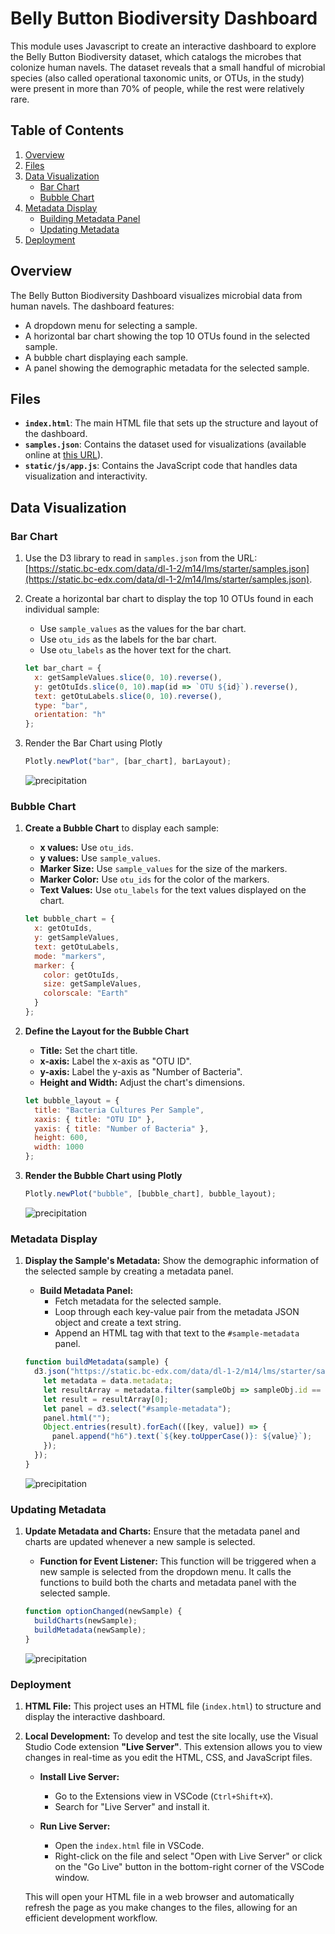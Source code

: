 # Belly Button Biodiversity Dashboard

This module uses Javascript to create an interactive dashboard to explore the Belly Button Biodiversity dataset, which catalogs the microbes that colonize human navels. The dataset reveals that a small handful of microbial species (also called operational taxonomic units, or OTUs, in the study) were present in more than 70% of people, while the rest were relatively rare.

## Table of Contents

1. [Overview](#overview)
2. [Files](#files)
3. [Data Visualization](#data-visualization)
   - [Bar Chart](#bar-chart)
   - [Bubble Chart](#bubble-chart)
4. [Metadata Display](#metadata-display)
   - [Building Metadata Panel](#building-metadata-panel)
   - [Updating Metadata](#updating-metadata)
5. [Deployment](#deployment)


## Overview

The Belly Button Biodiversity Dashboard visualizes microbial data from human navels. The dashboard features:

- A dropdown menu for selecting a sample.
- A horizontal bar chart showing the top 10 OTUs found in the selected sample.
- A bubble chart displaying each sample.
- A panel showing the demographic metadata for the selected sample.

## Files

- **`index.html`**: The main HTML file that sets up the structure and layout of the dashboard.
- **`samples.json`**: Contains the dataset used for visualizations (available online at [this URL](https://static.bc-edx.com/data/dl-1-2/m14/lms/starter/samples.json)).
- **`static/js/app.js`**: Contains the JavaScript code that handles data visualization and interactivity.

## Data Visualization

### Bar Chart

1. Use the D3 library to read in `samples.json` from the URL: [https://static.bc-edx.com/data/dl-1-2/m14/lms/starter/samples.json](https://static.bc-edx.com/data/dl-1-2/m14/lms/starter/samples.json).

2. Create a horizontal bar chart to display the top 10 OTUs found in each individual sample:
   - Use `sample_values` as the values for the bar chart.
   - Use `otu_ids` as the labels for the bar chart.
   - Use `otu_labels` as the hover text for the chart.

   ```javascript
   let bar_chart = {
     x: getSampleValues.slice(0, 10).reverse(),
     y: getOtuIds.slice(0, 10).map(id => `OTU ${id}`).reverse(),
     text: getOtuLabels.slice(0, 10).reverse(),
     type: "bar",
     orientation: "h"
   };
    ```
3. Render the Bar Chart using Plotly
    ```javascript
    Plotly.newPlot("bar", [bar_chart], barLayout);
    ```
    ![precipitation](https://github.com/omidk414/sqlalchemy-challenge/blob/main/images/precipitation.png)


### Bubble Chart

1. **Create a Bubble Chart** to display each sample:

   - **x values:** Use `otu_ids`.
   - **y values:** Use `sample_values`.
   - **Marker Size:** Use `sample_values` for the size of the markers.
   - **Marker Color:** Use `otu_ids` for the color of the markers.
   - **Text Values:** Use `otu_labels` for the text values displayed on the chart.

   ```javascript
   let bubble_chart = {
     x: getOtuIds,
     y: getSampleValues,
     text: getOtuLabels,
     mode: "markers",
     marker: {
       color: getOtuIds,
       size: getSampleValues,
       colorscale: "Earth"
     }
   };

2. **Define the Layout for the Bubble Chart**
   - **Title:** Set the chart title.
   - **x-axis:** Label the x-axis as "OTU ID".
   - **y-axis:** Label the y-axis as "Number of Bacteria".
   - **Height and Width:** Adjust the chart's dimensions.

   ```javascript
   let bubble_layout = {
     title: "Bacteria Cultures Per Sample",
     xaxis: { title: "OTU ID" },
     yaxis: { title: "Number of Bacteria" },
     height: 600,
     width: 1000
   };
   ```


3. **Render the Bubble Chart using Plotly**
    ```javascript
    Plotly.newPlot("bubble", [bubble_chart], bubble_layout);

    ```
    ![precipitation](https://github.com/omidk414/sqlalchemy-challenge/blob/main/images/precipitation.png)

### Metadata Display

1. **Display the Sample's Metadata:** Show the demographic information of the selected sample by creating a metadata panel.

   - **Build Metadata Panel:**
     - Fetch metadata for the selected sample.
     - Loop through each key-value pair from the metadata JSON object and create a text string.
     - Append an HTML tag with that text to the `#sample-metadata` panel.

   ```javascript
   function buildMetadata(sample) {
     d3.json("https://static.bc-edx.com/data/dl-1-2/m14/lms/starter/samples.json").then((data) => {
       let metadata = data.metadata;
       let resultArray = metadata.filter(sampleObj => sampleObj.id == sample);
       let result = resultArray[0];
       let panel = d3.select("#sample-metadata");
       panel.html("");
       Object.entries(result).forEach(([key, value]) => {
         panel.append("h6").text(`${key.toUpperCase()}: ${value}`);
       });
     });
   }
   ```
    ![precipitation](https://github.com/omidk414/sqlalchemy-challenge/blob/main/images/precipitation.png)

### Updating Metadata

1. **Update Metadata and Charts:** Ensure that the metadata panel and charts are updated whenever a new sample is selected.

   - **Function for Event Listener:** This function will be triggered when a new sample is selected from the dropdown menu. It calls the functions to build both the charts and metadata panel with the selected sample.

   ```javascript
   function optionChanged(newSample) {
     buildCharts(newSample);
     buildMetadata(newSample);
   }
   ```
   ![precipitation](https://github.com/omidk414/sqlalchemy-challenge/blob/main/images/precipitation.png)

### Deployment

1. **HTML File:** This project uses an HTML file (`index.html`) to structure and display the interactive dashboard.

2. **Local Development:** To develop and test the site locally, use the Visual Studio Code extension **"Live Server"**. This extension allows you to view changes in real-time as you edit the HTML, CSS, and JavaScript files.

   - **Install Live Server:**
     - Go to the Extensions view in VSCode (`Ctrl+Shift+X`).
     - Search for "Live Server" and install it.

   - **Run Live Server:**
     - Open the `index.html` file in VSCode.
     - Right-click on the file and select "Open with Live Server" or click on the "Go Live" button in the bottom-right corner of the VSCode window.

   This will open your HTML file in a web browser and automatically refresh the page as you make changes to the files, allowing for an efficient development workflow.




